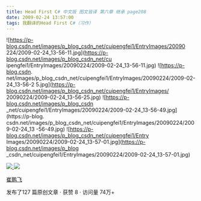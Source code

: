 ```yaml
---
title: Head First C# 中文版 图文皆译 第六章 继承 page208
date: 2009-02-24 13:57:00
tags: 我翻译的Head First C#（习作）
---
```

![https://p-blog.csdn.net/images/p_blog_csdn_net/cuipengfei1/EntryImages/20090
224/2009-02-24_13-56-11.jpg](https://p-blog.csdn.net/images/p_blog_csdn_net/cu
ipengfei1/EntryImages/20090224/2009-02-24_13-56-11.jpg) ![https://p-blog.csdn.
net/images/p_blog_csdn_net/cuipengfei1/EntryImages/20090224/2009-02-24_13-56-2
5.jpg](https://p-blog.csdn.net/images/p_blog_csdn_net/cuipengfei1/EntryImages/
20090224/2009-02-24_13-56-25.jpg) ![https://p-blog.csdn.net/images/p_blog_csdn
_net/cuipengfei1/EntryImages/20090224/2009-02-24_13-56-49.jpg](https://p-blog.
csdn.net/images/p_blog_csdn_net/cuipengfei1/EntryImages/20090224/2009-02-24_13
-56-49.jpg) ![https://p-blog.csdn.net/images/p_blog_csdn_net/cuipengfei1/Entry
Images/20090224/2009-02-24_13-57-01.jpg](https://p-blog.csdn.net/images/p_blog
_csdn_net/cuipengfei1/EntryImages/20090224/2009-02-24_13-57-01.jpg)



[ ![](https://profile.csdnimg.cn/5/2/5/3_cuipengfei1)
![](https://g.csdnimg.cn/static/user-reg-year/1x/11.png)
](https://blog.csdn.net/cuipengfei1)

[ 崔鹏飞 ](https://blog.csdn.net/cuipengfei1)

发布了127 篇原创文章  ·  获赞 8  ·  访问量 74万+

